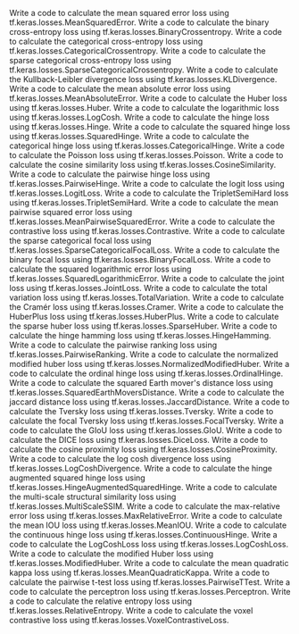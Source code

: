 Write a code to calculate the mean squared error loss using tf.keras.losses.MeanSquaredError.
Write a code to calculate the binary cross-entropy loss using tf.keras.losses.BinaryCrossentropy.
Write a code to calculate the categorical cross-entropy loss using tf.keras.losses.CategoricalCrossentropy.
Write a code to calculate the sparse categorical cross-entropy loss using tf.keras.losses.SparseCategoricalCrossentropy.
Write a code to calculate the Kullback-Leibler divergence loss using tf.keras.losses.KLDivergence.
Write a code to calculate the mean absolute error loss using tf.keras.losses.MeanAbsoluteError.
Write a code to calculate the Huber loss using tf.keras.losses.Huber.
Write a code to calculate the logarithmic loss using tf.keras.losses.LogCosh.
Write a code to calculate the hinge loss using tf.keras.losses.Hinge.
Write a code to calculate the squared hinge loss using tf.keras.losses.SquaredHinge.
Write a code to calculate the categorical hinge loss using tf.keras.losses.CategoricalHinge.
Write a code to calculate the Poisson loss using tf.keras.losses.Poisson.
Write a code to calculate the cosine similarity loss using tf.keras.losses.CosineSimilarity.
Write a code to calculate the pairwise hinge loss using tf.keras.losses.PairwiseHinge.
Write a code to calculate the logit loss using tf.keras.losses.LogitLoss.
Write a code to calculate the TripletSemiHard loss using tf.keras.losses.TripletSemiHard.
Write a code to calculate the mean pairwise squared error loss using tf.keras.losses.MeanPairwiseSquaredError.
Write a code to calculate the contrastive loss using tf.keras.losses.Contrastive.
Write a code to calculate the sparse categorical focal loss using tf.keras.losses.SparseCategoricalFocalLoss.
Write a code to calculate the binary focal loss using tf.keras.losses.BinaryFocalLoss.
Write a code to calculate the squared logarithmic error loss using tf.keras.losses.SquaredLogarithmicError.
Write a code to calculate the joint loss using tf.keras.losses.JointLoss.
Write a code to calculate the total variation loss using tf.keras.losses.TotalVariation.
Write a code to calculate the Cramér loss using tf.keras.losses.Cramer.
Write a code to calculate the HuberPlus loss using tf.keras.losses.HuberPlus.
Write a code to calculate the sparse huber loss using tf.keras.losses.SparseHuber.
Write a code to calculate the hinge hamming loss using tf.keras.losses.HingeHamming.
Write a code to calculate the pairwise ranking loss using tf.keras.losses.PairwiseRanking.
Write a code to calculate the normalized modified huber loss using tf.keras.losses.NormalizedModifiedHuber.
Write a code to calculate the ordinal hinge loss using tf.keras.losses.OrdinalHinge.
Write a code to calculate the squared Earth mover's distance loss using tf.keras.losses.SquaredEarthMoversDistance.
Write a code to calculate the jaccard distance loss using tf.keras.losses.JaccardDistance.
Write a code to calculate the Tversky loss using tf.keras.losses.Tversky.
Write a code to calculate the focal Tversky loss using tf.keras.losses.FocalTversky.
Write a code to calculate the GIoU loss using tf.keras.losses.GIoU.
Write a code to calculate the DICE loss using tf.keras.losses.DiceLoss.
Write a code to calculate the cosine proximity loss using tf.keras.losses.CosineProximity.
Write a code to calculate the log cosh divergence loss using tf.keras.losses.LogCoshDivergence.
Write a code to calculate the hinge augmented squared hinge loss using tf.keras.losses.HingeAugmentedSquaredHinge.
Write a code to calculate the multi-scale structural similarity loss using tf.keras.losses.MultiScaleSSIM.
Write a code to calculate the max-relative error loss using tf.keras.losses.MaxRelativeError.
Write a code to calculate the mean IOU loss using tf.keras.losses.MeanIOU.
Write a code to calculate the continuous hinge loss using tf.keras.losses.ContinuousHinge.
Write a code to calculate the LogCoshLoss loss using tf.keras.losses.LogCoshLoss.
Write a code to calculate the modified Huber loss using tf.keras.losses.ModifiedHuber.
Write a code to calculate the mean quadratic kappa loss using tf.keras.losses.MeanQuadraticKappa.
Write a code to calculate the pairwise t-test loss using tf.keras.losses.PairwiseTTest.
Write a code to calculate the perceptron loss using tf.keras.losses.Perceptron.
Write a code to calculate the relative entropy loss using tf.keras.losses.RelativeEntropy.
Write a code to calculate the voxel contrastive loss using tf.keras.losses.VoxelContrastiveLoss.